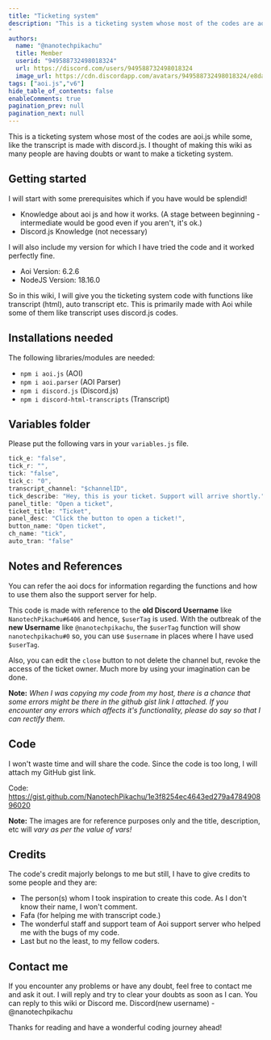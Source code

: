 ```yaml
---
title: "Ticketing system"
description: "This is a ticketing system whose most of the codes are aoi.js while some, like the transcript is made with discord.js. I thought of making this wiki as many people are having doubts or want to make a ticketing system.
"
authors:
  name: "@nanotechpikachu"
  title: Member
  userid: "949588732498018324"
  url: https://discord.com/users/949588732498018324
  image_url: https://cdn.discordapp.com/avatars/949588732498018324/e8daecdc63c0c4faa5e11c8b1967acc9.png
tags: ["aoi.js","v6"]
hide_table_of_contents: false
enableComments: true
pagination_prev: null
pagination_next: null
---
```


This is a ticketing system whose most of the codes are aoi.js while some, like the transcript is made with discord.js. I thought of making this wiki as many people are having doubts or want to make a ticketing system.

## Getting started
I will start with some prerequisites which if you have would be splendid!
- Knowledge about aoi js and how it works. (A stage between beginning - intermediate would be good even if you aren't, it's ok.)
- Discord.js Knowledge (not necessary)

I will also include my version for which I have tried the code and it worked perfectly fine.
- Aoi Version: 6.2.6
- NodeJS Version: 18.16.0

So in this wiki, I will give you the ticketing system code with functions like transcript (html), auto transcript etc. This is primarily made with Aoi while some of them like transcript uses discord.js codes.

## Installations needed
The following libraries/modules are needed:
- `npm i aoi.js` (AOI)
- `npm i aoi.parser` (AOI Parser)
- `npm i discord.js` (Discord.js)
- `npm i discord-html-transcripts` (Transcript)

## Variables folder
Please put the following vars in your `variables.js` file.
```js
tick_e: "false",
tick_r: "",
tick: "false",
tick_c: "0",
transcript_channel: "$channelID",
tick_describe: "Hey, this is your ticket. Support will arrive shortly.",
panel_title: "Open a ticket",
ticket_title: "Ticket",
panel_desc: "Click the button to open a ticket!",
button_name: "Open ticket",
ch_name: "tick",
auto_tran: "false"
```

## Notes and References
You can refer the aoi docs for information regarding the functions and how to use them also the support server for help. 

This code is made with reference to the **old Discord Username** like `NanotechPikachu#6406` and hence, `$userTag` is used. With the outbreak of the **new Username** like `@nanotechpikachu`, the `$userTag` function will show `nanotechpikachu#0` so, you can use `$username` in places where I have used `$userTag`.

Also, you can edit the `close` button to not delete the channel but, revoke the access of the ticket owner. Much more by using your imagination can be done.

**Note:** *When I was copying my code from my host, there is a chance that some errors might be there in the github gist link I attached. If you encounter any errors which affects it's functionality, please do say so that I can rectify them.*

## Code
I won't waste time and will share the code. Since the code is too long, I will attach my GitHub gist link.

Code: https://gist.github.com/NanotechPikachu/1e3f8254ec4643ed279a478490896020

**Note:** The images are for reference purposes only and the title, description, etc will *vary as per the value of vars!*

## Credits
The code's credit majorly belongs to me but still, I have to give credits to some people and they are:
- The person(s) whom I took inspiration to create this code. As I don't know their name, I won't comment.
- Fafa (for helping me with transcript code.)
- The wonderful staff and support team of Aoi support server who helped me with the bugs of my code.
- Last but no the least, to my fellow coders.

## Contact me
If you encounter any problems or have any doubt, feel free to contact me and ask it out. I will reply and try to clear your doubts as soon as I can. You can reply to this wiki or Discord me.
Discord(new username) - @nanotechpikachu

Thanks for reading and have a wonderful coding journey ahead!